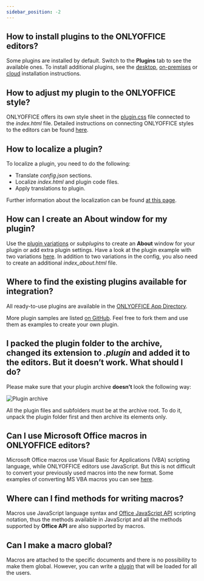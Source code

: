 ```yaml
---
sidebar_position: -2
---
```


## How to install plugins to the ONLYOFFICE editors?

Some plugins are installed by default. Switch to the **Plugins** tab to see the available ones. To install additional plugins, see the [desktop](../tutorials/installing/onlyoffice-desktop-editors.md), [on-premises](../tutorials/installing/onlyoffice-docs-on-premises.md) or [cloud](../tutorials/installing/onlyoffice-cloud.md) installation instructions.

## How to adjust my plugin to the ONLYOFFICE style?

ONLYOFFICE offers its own style sheet in the [plugin.css](https://onlyoffice.github.io/sdkjs-plugins/v1/plugins.css) file connected to the *index.html* file. Detailed instructions on connecting ONLYOFFICE styles to the editors can be found [here](../structure/styles.md).

## How to localize a plugin?

To localize a plugin, you need to do the following:

- Translate *config.json* sections.
- Localize *index.html* and plugin code files.
- Apply translations to plugin.

Further information about the localization can be found [at this page](../structure/localization.md).

## How can I create an About window for my plugin?

Use the [plugin variations](../structure/manifest/variations.md) or *subplugins* to create an **About** window for your plugin or add extra plugin settings. Have a look at the plugin example with two variations [here](https://github.com/ONLYOFFICE/sdkjs-plugins/tree/master/helloworld). In addition to two variations in the config, you also need to create an additional *index\_about.html* file.

## Where to find the existing plugins available for integration?

All ready-to-use plugins are available in the [ONLYOFFICE App Directory](https://www.onlyoffice.com/en/app-directory).

More plugin samples are listed [on GitHub](https://github.com/ONLYOFFICE/sdkjs-plugins). Feel free to fork them and use them as examples to create your own plugin.

## I packed the plugin folder to the archive, changed its extension to *.plugin* and added it to the editors. But it doesn’t work. What should I do?

Please make sure that your plugin archive **doesn’t** look the following way:

![Plugin archive](/assets/images/plugins/plugin_archive.png)

All the plugin files and subfolders must be at the archive root. To do it, unpack the plugin folder first and then archive its elements only.

## Can I use Microsoft Office macros in ONLYOFFICE editors?

Microsoft Office macros use Visual Basic for Applications (VBA) scripting language, while ONLYOFFICE editors use JavaScript. But this is not difficult to convert your previously used macros into the new format. Some examples of converting MS VBA macros you can see [here](../macros/converting-vba-macros.md).

## Where can I find methods for writing macros?

Macros use JavaScript language syntax and [Office JavaScript API](../../office-api/get-started/overview.md) scripting notation, thus the methods available in JavaScript and all the methods supported by **Office API** are also supported by macros.

## Can I make a macro global?

Macros are attached to the specific documents and there is no possibility to make them global. However, you can write a [plugin](../structure/manifest/manifest.md) that will be loaded for all the users.
